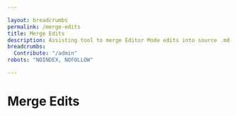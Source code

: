 ```yaml
---

layout: breadcrumbs
permalink: /merge-edits
title: Merge Edits
description: Assisting tool to merge Editor Mode edits into source .md files
breadcrumbs:
  Contribute: "/admin"
robots: "NOINDEX, NOFOLLOW"

---
```


# Merge Edits

<style type="text/css">
.ghcms-merge textarea {
	width: 100%;
	height: 200px;
}
.ghcms-merge .save {
	color: green;
}
.ghcms-merge .clear {
	color: red;
}
.source-links, .update-links {
	display: flex;
	flex-wrap: wrap;
}
.source-links *, .update-links * {
	flex-grow: 1;
}
</style>

<script type="text/javascript">
	
var debug;
var afterDispatch = function(){ $.getScript('/assets/js/merger.js'); }

</script>
